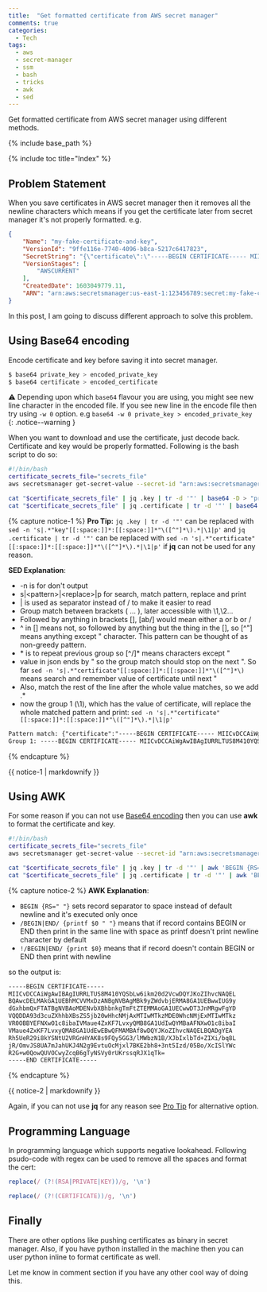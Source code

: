 ```yaml
---
title:  "Get formatted certificate from AWS secret manager"
comments: true
categories: 
  - Tech
tags:
  - aws
  - secret-manager
  - ssm
  - bash
  - tricks
  - awk
  - sed
---
```


Get formatted certificate from AWS secret manager using different methods.

{% include base_path %}

{% include toc title="Index" %}

## Problem Statement

When you save certificates in AWS secret manager then it removes all the newline characters which means if you get the certificate later from secret manager it's not properly formatted. e.g.

```json
{
    "Name": "my-fake-certificate-and-key",
    "VersionId": "9ffe116e-7740-4096-b8ca-5217c6417823",
    "SecretString": "{\"certificate\":\"-----BEGIN CERTIFICATE----- MIICvDCCAiWgAwIBAgIURRLTUS8M410YQSbLw6ikm20d2VcwDQYJKoZIhvcNAQEL BQAwcDELMAkGA1UEBhMCVVMxDzANBgNVBAgMBk9yZWdvbjERMA8GA1UEBwwIUG9y dGxhbmQxFTATBgNVBAoMDENvbXBhbnkgTmFtZTEMMAoGA1UECwwDT3JnMRgwFgYD VQQDDA93d3cuZXhhbXBsZS5jb20wHhcNMjAxMTIwMTkzMDE0WhcNMjExMTIwMTkz VR0OBBYEFNXwO1c8ibaIVMaue4ZxKF7LvxyQMB8GA1UdIwQYMBaAFNXwO1c8ibaI VMaue4ZxKF7LvxyQMA8GA1UdEwEB/wQFMAMBAf8wDQYJKoZIhvcNAQELBQADgYEA Rh5UeR29i8kYSNtU2VRGnHYAK8s9FQy5GG3/lMWbzN1B/XJbIxlbTd+ZIXi/bq8L jR/OmvJS8UA7mJahUKJ4N2g9EvtuOcMjxl7BKE2bh8+3nt5Izd/05Bo/XcISlYWc R2G+w0QowQUVOCwyZcqB6gTyNSVy0rUKrssqRJX1qTk= -----END CERTIFICATE-----\", \"key\": \"-----BEGIN RSA PRIVATE KEY----- MIIC1DBOBgkqhkiG9w0BBQ0wQTApBgkqhkiG9w0BBQwwHAQIZ5X0htdHmJECAggA MAwGCCqGSIb3DQIJBQAwFAYIKoZIhvcNAwcECNFM5lixm1GfBIICgIBtV5Ig0h0I 8wzJfx4ffO3fjsy/qDg14zj5rHK3QlT11SW92AFrMYvmkKNzVBb8pOK1yQFjrM8m 9QBa1Kr3rfQ1CPiljm6XJahLKZ5ev/FmvQEx9KNo7be55+KAJ0uo+S+xRdgMP/Nf lecSRWGns30VsESDrXA9fbt8jdNyNEEAkMruAMajHNzSgQcOWHERt/Go6nWnEYBJ gifV6uSnCZXO6BZFYI28cubimX5LRISJY4HFDwp/desFJkzgPk5VWyrvOS2hYbW/ z9dgW4/lONK9cv/ktL9Yz9ZwmxlX9xGoPGC0hZ+U3nM1L6S322DC9wW23oYTbOE4 FOd+GTIAEXA07/o3chg09J7b+8aGw7ehN+P6WTO5n+pCLaV7Vg63hmodiktcp8VQ FS/iOVg1OhcE5gIKxbptrc5gryBrsX38WNuXryTBzJkHiptAbi99AfdlelaDA+iN QQn/QgWuPRQ= -----END RSA PRIVATE KEY-----\"}",
    "VersionStages": [
        "AWSCURRENT"
    ],
    "CreatedDate": 1603049779.11,
    "ARN": "arn:aws:secretsmanager:us-east-1:123456789:secret:my-fake-certificate-and-key-XQuwafs"
}
```

In this post, I am going to discuss different approach to solve this problem.

## Using Base64 encoding

Encode certificate and key before saving it into secret manager.

```bash
$ base64 private_key > encoded_private_key
$ base64 certificate > encoded_certificate
```

:warning: Depending upon which `base64` flavour you are using, you might see new line character in the encoded file. If you see new line in the encode file then try using `-w 0` option. e.g `base64 -w 0 private_key > encoded_private_key`
{: .notice--warning }

When you want to download and use the certificate, just decode back. Certificate and key would be properly formatted. Following is the bash script to do so:

```bash
#!/bin/bash
certificate_secrets_file="secrets_file"
aws secretsmanager get-secret-value --secret-id "arn:aws:secretsmanager:us-east-1:123456789:secret:my-fake-certificate-and-key-XQuwafs" --query "SecretString" --output text > "$certificate_secrets_file"

cat "$certificate_secrets_file" | jq .key | tr -d '"' | base64 -D > "private_key"
cat "$certificate_secrets_file" | jq .certificate | tr -d '"' | base64 -D > "certificate"
```

{% capture notice-1 %}
**Pro Tip:** `jq .key | tr -d '"'` can be replaced with `sed -n 's|.*"key"[[:space:]]*:[[:space:]]*"\([^"]*\).*|\1|p'` and `jq .certificate | tr -d '"'` can be replaced with `sed -n 's|.*"certificate"[[:space:]]*:[[:space:]]*"\([^"]*\).*|\1|p'` if **jq** can not be used for any reason.

**SED Explanation**:

- -n is for don't output
- s\|\<pattern\>\|\<replace\>\|p for search, match pattern, replace and print
- \| is used as separator instead of / to make it easier to read
- Group match between brackets \( ... \), later accessible with \1,\2...
- Followed by anything in brackets [], [ab/] would mean either a or b or /
- ^ in [] means not, so followed by anything but the thing in the [], so [^\"] means anything except \" character. This pattern can be thought of as non-greedy pattern.
- \* is to repeat previous group so [^/]* means characters except \"
- value in json ends by \" so the group match should stop on the next \". So far `sed -n 's|.*"certificate"[[:space:]]*:[[:space:]]*"\([^"]*\)` means search and remember value of certificate until next \"
- Also, match the rest of the line after the whole value matches, so we add .*
- now the group 1 (\1), which has the value of certificate, will replace the whole matched pattern and print: `sed -n 's|.*"certificate"[[:space:]]*:[[:space:]]*"\([^"]*\).*|\1|p'`

```html
Pattern match: {"certificate":"-----BEGIN CERTIFICATE----- MIICvDCCAiWgAwIBAgIURRLTUS8M410YQSbLw6ikm20d2VcwDQYJKoZIhvcNAQEL BQAwcDELMAkGA1UEBhMCVVMxDzANBgNVBAgMBk9yZWdvbjERMA8GA1UEBwwIUG9y dGxhbmQxFTATBgNVBAoMDENvbXBhbnkgTmFtZTEMMAoGA1UECwwDT3JnMRgwFgYD VQQDDA93d3cuZXhhbXBsZS5jb20wHhcNMjAxMTIwMTkzMDE0WhcNMjExMTIwMTkz VR0OBBYEFNXwO1c8ibaIVMaue4ZxKF7LvxyQMB8GA1UdIwQYMBaAFNXwO1c8ibaI VMaue4ZxKF7LvxyQMA8GA1UdEwEB/wQFMAMBAf8wDQYJKoZIhvcNAQELBQADgYEA Rh5UeR29i8kYSNtU2VRGnHYAK8s9FQy5GG3/lMWbzN1B/XJbIxlbTd+ZIXi/bq8L jR/OmvJS8UA7mJahUKJ4N2g9EvtuOcMjxl7BKE2bh8+3nt5Izd/05Bo/XcISlYWc R2G+w0QowQUVOCwyZcqB6gTyNSVy0rUKrssqRJX1qTk= -----END CERTIFICATE-----", "key": "-----BEGIN RSA PRIVATE KEY----- MIIC1DBOBgkqhkiG9w0BBQ0wQTApBgkqhkiG9w0BBQwwHAQIZ5X0htdHmJECAggA MAwGCCqGSIb3DQIJBQAwFAYIKoZIhvcNAwcECNFM5lixm1GfBIICgIBtV5Ig0h0I 8wzJfx4ffO3fjsy/qDg14zj5rHK3QlT11SW92AFrMYvmkKNzVBb8pOK1yQFjrM8m 9QBa1Kr3rfQ1CPiljm6XJahLKZ5ev/FmvQEx9KNo7be55+KAJ0uo+S+xRdgMP/Nf lecSRWGns30VsESDrXA9fbt8jdNyNEEAkMruAMajHNzSgQcOWHERt/Go6nWnEYBJ gifV6uSnCZXO6BZFYI28cubimX5LRISJY4HFDwp/desFJkzgPk5VWyrvOS2hYbW/ z9dgW4/lONK9cv/ktL9Yz9ZwmxlX9xGoPGC0hZ+U3nM1L6S322DC9wW23oYTbOE4 FOd+GTIAEXA07/o3chg09J7b+8aGw7ehN+P6WTO5n+pCLaV7Vg63hmodiktcp8VQ FS/iOVg1OhcE5gIKxbptrc5gryBrsX38WNuXryTBzJkHiptAbi99AfdlelaDA+iN QQn/QgWuPRQ= -----END RSA PRIVATE KEY-----"}
Group 1: -----BEGIN CERTIFICATE----- MIICvDCCAiWgAwIBAgIURRLTUS8M410YQSbLw6ikm20d2VcwDQYJKoZIhvcNAQEL BQAwcDELMAkGA1UEBhMCVVMxDzANBgNVBAgMBk9yZWdvbjERMA8GA1UEBwwIUG9y dGxhbmQxFTATBgNVBAoMDENvbXBhbnkgTmFtZTEMMAoGA1UECwwDT3JnMRgwFgYD VQQDDA93d3cuZXhhbXBsZS5jb20wHhcNMjAxMTIwMTkzMDE0WhcNMjExMTIwMTkz VR0OBBYEFNXwO1c8ibaIVMaue4ZxKF7LvxyQMB8GA1UdIwQYMBaAFNXwO1c8ibaI VMaue4ZxKF7LvxyQMA8GA1UdEwEB/wQFMAMBAf8wDQYJKoZIhvcNAQELBQADgYEA Rh5UeR29i8kYSNtU2VRGnHYAK8s9FQy5GG3/lMWbzN1B/XJbIxlbTd+ZIXi/bq8L jR/OmvJS8UA7mJahUKJ4N2g9EvtuOcMjxl7BKE2bh8+3nt5Izd/05Bo/XcISlYWc R2G+w0QowQUVOCwyZcqB6gTyNSVy0rUKrssqRJX1qTk= -----END CERTIFICATE-----
```
{% endcapture %}

<div class="notice--info" id="notice1">
  {{ notice-1 | markdownify }}
</div>

## Using AWK

For some reason if you can not use [Base64 encoding](#using-base64-encoding) then you can use **awk** to format the certificate and key.

```bash
#!/bin/bash
certificate_secrets_file="secrets_file"
aws secretsmanager get-secret-value --secret-id "arn:aws:secretsmanager:us-east-1:123456789:secret:my-fake-certificate-and-key-XQuwafs" --query "SecretString" --output text > "$certificate_secrets_file"

cat "$certificate_secrets_file" | jq .key | tr -d '"' | awk 'BEGIN {RS=" "} /BEGIN|END|RSA|PRIVATE/ {printf $0 " "}; !/BEGIN|END|RSA|PRIVATE/ {print $0}' > "private_key"
cat "$certificate_secrets_file" | jq .certificate | tr -d '"' | awk 'BEGIN {RS=" "} /BEGIN|END/ {printf $0 " "}; !/BEGIN|END/ {print $0}' > "certificate"
```

{% capture notice-2 %}
**AWK Explanation**:

- `BEGIN {RS=" "}` sets record separator to space instead of default newline and it's executed only once
- `/BEGIN|END/ {printf $0 " "}` means that if record contains BEGIN or END then print in the same line with space as printf doesn't print newline character by default
- `!/BEGIN|END/ {print $0}` means that if record doesn't contain BEGIN or END then print with newline

so the output is:
```html
-----BEGIN CERTIFICATE-----
MIICvDCCAiWgAwIBAgIURRLTUS8M410YQSbLw6ikm20d2VcwDQYJKoZIhvcNAQEL
BQAwcDELMAkGA1UEBhMCVVMxDzANBgNVBAgMBk9yZWdvbjERMA8GA1UEBwwIUG9y
dGxhbmQxFTATBgNVBAoMDENvbXBhbnkgTmFtZTEMMAoGA1UECwwDT3JnMRgwFgYD
VQQDDA93d3cuZXhhbXBsZS5jb20wHhcNMjAxMTIwMTkzMDE0WhcNMjExMTIwMTkz
VR0OBBYEFNXwO1c8ibaIVMaue4ZxKF7LvxyQMB8GA1UdIwQYMBaAFNXwO1c8ibaI
VMaue4ZxKF7LvxyQMA8GA1UdEwEBwQFMAMBAf8wDQYJKoZIhvcNAQELBQADgYEA
Rh5UeR29i8kYSNtU2VRGnHYAK8s9FQy5GG3/lMWbzN1B/XJbIxlbTd+ZIXi/bq8L
jR/OmvJS8UA7mJahUKJ4N2g9EvtuOcMjxl7BKE2bh8+3nt5Izd/05Bo/XcISlYWc
R2G+w0QowQUVOCwyZcqB6gTyNSVy0rUKrssqRJX1qTk=
-----END CERTIFICATE-----
```
{% endcapture %}

<div class="notice--info" id="notice2">
  {{ notice-2 | markdownify }}
</div>

Again, if you can not use **jq** for any reason see [Pro Tip](#notice1) for alternative option.

## Programming Language

In programming language which supports negative lookahead. Following psudo-code with regex can be used to remove all the spaces and format the cert:

```javascript
replace(/ (?!(RSA|PRIVATE|KEY))/g, '\n')

replace(/ (?!(CERTIFICATE))/g, '\n')
```

## Finally

There are other options like pushing certificates as binary in secret manager. Also, if you have python installed in the machine then you can user python inline to format certificate as well.

Let me know in comment section if you have any other cool way of doing this.
